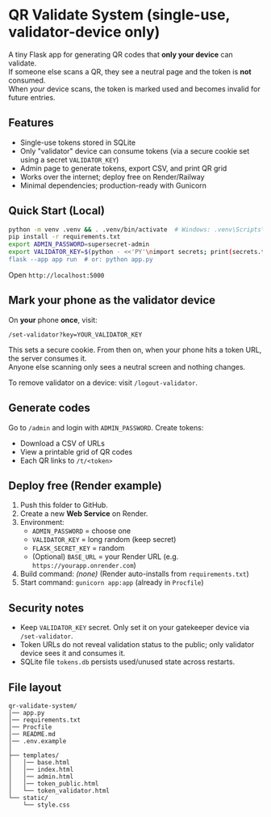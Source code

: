 
# QR Validate System (single-use, validator-device only)

A tiny Flask app for generating QR codes that **only your device** can validate.  
If someone else scans a QR, they see a neutral page and the token is **not** consumed.  
When *your* device scans, the token is marked used and becomes invalid for future entries.

## Features
- Single-use tokens stored in SQLite
- Only "validator" device can consume tokens (via a secure cookie set using a secret `VALIDATOR_KEY`)
- Admin page to generate tokens, export CSV, and print QR grid
- Works over the internet; deploy free on Render/Railway
- Minimal dependencies; production-ready with Gunicorn

## Quick Start (Local)
```bash
python -m venv .venv && . .venv/bin/activate  # Windows: .venv\Scripts\activate
pip install -r requirements.txt
export ADMIN_PASSWORD=supersecret-admin
export VALIDATOR_KEY=$(python - <<'PY'\nimport secrets; print(secrets.token_urlsafe(32))\nPY)
flask --app app run  # or: python app.py
```

Open `http://localhost:5000`

## Mark your phone as the validator device
On **your** phone **once**, visit:
```
/set-validator?key=YOUR_VALIDATOR_KEY
```
This sets a secure cookie. From then on, when your phone hits a token URL, the server consumes it.  
Anyone else scanning only sees a neutral screen and nothing changes.

To remove validator on a device: visit `/logout-validator`.

## Generate codes
Go to `/admin` and login with `ADMIN_PASSWORD`. Create tokens:
- Download a CSV of URLs
- View a printable grid of QR codes
- Each QR links to `/t/<token>`

## Deploy free (Render example)
1. Push this folder to GitHub.
2. Create a new **Web Service** on Render.
3. Environment:
   - `ADMIN_PASSWORD` = choose one
   - `VALIDATOR_KEY`  = long random (keep secret)
   - `FLASK_SECRET_KEY` = random
   - (Optional) `BASE_URL` = your Render URL (e.g. `https://yourapp.onrender.com`)
4. Build command: *(none)* (Render auto-installs from `requirements.txt`)
5. Start command: `gunicorn app:app` (already in `Procfile`)

## Security notes
- Keep `VALIDATOR_KEY` secret. Only set it on your gatekeeper device via `/set-validator`.
- Token URLs do not reveal validation status to the public; only validator device sees it and consumes it.
- SQLite file `tokens.db` persists used/unused state across restarts.

## File layout
```
qr-validate-system/
│── app.py
│── requirements.txt
│── Procfile
│── README.md
│── .env.example
│
├── templates/
│   │── base.html
│   │── index.html
│   │── admin.html
│   │── token_public.html
│   └── token_validator.html
└── static/
    └── style.css
```

